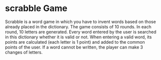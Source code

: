 # scrabble Game

Scrabble is a word game in which you have to invent words based on those already placed in the dictionary. 
The game consists of 10 rounds.
In each round, 10 letters are generated.
Every word entered by the user is searched in this dictionary whether it is valid or not.
When entering a valid word, its points are calculated (each letter is 1 point) 
and added to the common points of the user.
If a word cannot be written, the player can make 3 changes of letters.
